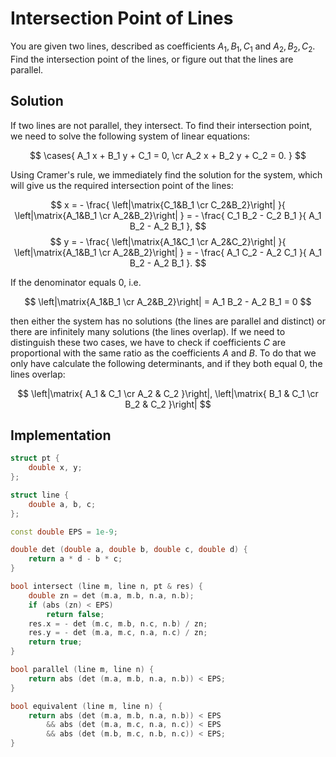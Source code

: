 <!--?title Intersection Point of Lines-->

# Intersection Point of Lines

You are given two lines, described as coefficients $A_1, B_1, C_1$ and $A_2, B_2, C_2$. Find the intersection point of the lines, or figure out that the lines are parallel.

## Solution

If two lines are not parallel, they intersect. To find their intersection point, we need to solve the following system of linear equations:

$$ \cases{ A_1 x + B_1 y + C_1 = 0, \cr
A_2 x + B_2 y + C_2 = 0. } $$

Using Cramer's rule, we immediately find the solution for the system, which will give us the required intersection point of the lines:

$$ x = - \frac{ \left|\matrix{C_1&B_1 \cr C_2&B_2}\right| }{ \left|\matrix{A_1&B_1 \cr A_2&B_2}\right| } = - \frac{ C_1 B_2 - C_2 B_1 }{ A_1 B_2 - A_2 B_1 }, $$
$$ y = - \frac{ \left|\matrix{A_1&C_1 \cr A_2&C_2}\right| }{ \left|\matrix{A_1&B_1 \cr A_2&B_2}\right| } = - \frac{ A_1 C_2 - A_2 C_1 }{ A_1 B_2 - A_2 B_1 }. $$

If the denominator equals $0$, i.e.

$$ \left|\matrix{A_1&B_1 \cr A_2&B_2}\right| = A_1 B_2 - A_2 B_1 = 0 $$

then either the system has no solutions (the lines are parallel and distinct) or there are infinitely many solutions (the lines overlap). If we need to distinguish these two cases, we have to check if coefficients $C$ are proportional with the same ratio as the coefficients $A$ and $B$. To do that we only have calculate the following determinants, and if they both equal $0$, the lines overlap:

$$ \left|\matrix{ A_1 & C_1 \cr A_2 & C_2 }\right|, \left|\matrix{ B_1 & C_1 \cr B_2 & C_2 }\right| $$

## Implementation

```cpp
struct pt {
	double x, y;
};

struct line {
	double a, b, c;
};

const double EPS = 1e-9;

double det (double a, double b, double c, double d) {
	return a * d - b * c;
}

bool intersect (line m, line n, pt & res) {
	double zn = det (m.a, m.b, n.a, n.b);
	if (abs (zn) < EPS)
		return false;
	res.x = - det (m.c, m.b, n.c, n.b) / zn;
	res.y = - det (m.a, m.c, n.a, n.c) / zn;
	return true;
}

bool parallel (line m, line n) {
	return abs (det (m.a, m.b, n.a, n.b)) < EPS;
}

bool equivalent (line m, line n) {
	return abs (det (m.a, m.b, n.a, n.b)) < EPS
		&& abs (det (m.a, m.c, n.a, n.c)) < EPS
		&& abs (det (m.b, m.c, n.b, n.c)) < EPS;
}
```
